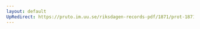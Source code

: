```yaml
---
layout: default
UpRedirect: https://pruto.im.uu.se/riksdagen-records-pdf/1871/prot-1871--ak--218/prot-1871--ak--218_004.pdf
---
```

